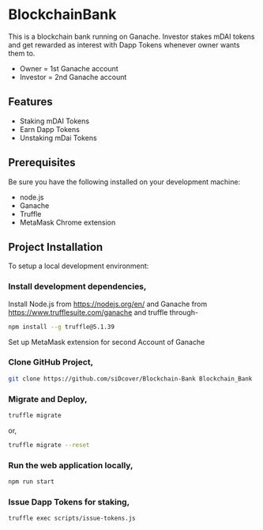 # BlockchainBank

This is a blockchain bank running on Ganache.
Investor stakes mDAI tokens and get rewarded as interest with Dapp Tokens whenever owner wants them to. 
* Owner = 1st Ganache account
* Investor = 2nd Ganache account

## Features

* Staking mDAI Tokens
* Earn Dapp Tokens
* Unstaking mDai Tokens 

## Prerequisites

Be sure you have the following installed on your development machine:

+ node.js
+ Ganache
+ Truffle
+ MetaMask Chrome extension

## Project Installation

To setup a local development environment:

### Install development dependencies,
Install Node.js from https://nodejs.org/en/ and Ganache from https://www.trufflesuite.com/ganache
and truffle through-
```bash
npm install --g truffle@5.1.39
```
Set up MetaMask extension for second Account of Ganache


### Clone GitHub Project,
```bash
git clone https://github.com/siDcover/Blockchain-Bank Blockchain_Bank
```

### Migrate and Deploy,
```bash
truffle migrate
```
or,
```bash
truffle migrate --reset
```

### Run the web application locally,
```bash
npm run start
```

### Issue Dapp Tokens for staking,
```bash
truffle exec scripts/issue-tokens.js
```
